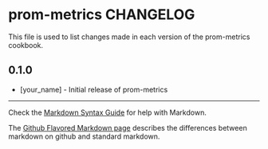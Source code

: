 prom-metrics CHANGELOG
======================

This file is used to list changes made in each version of the prom-metrics cookbook.

0.1.0
-----
- [your_name] - Initial release of prom-metrics

- - -
Check the [Markdown Syntax Guide](http://daringfireball.net/projects/markdown/syntax) for help with Markdown.

The [Github Flavored Markdown page](http://github.github.com/github-flavored-markdown/) describes the differences between markdown on github and standard markdown.
